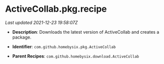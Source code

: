 # ActiveCollab.pkg.recipe

_Last updated 2021-12-23 19:58:07Z_

- **Description**: Downloads the latest version of ActiveCollab and creates a package.

- **Identifier**: `com.github.homebysix.pkg.ActiveCollab`

- **Parent Recipes**: `com.github.homebysix.download.ActiveCollab`